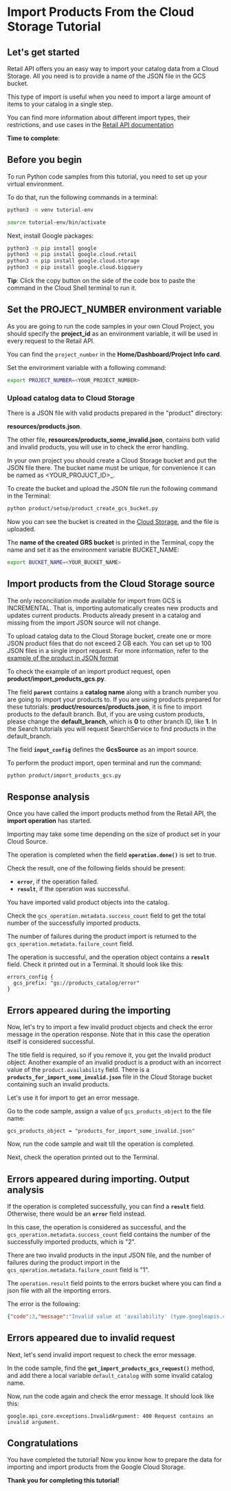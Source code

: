 # **Import Products From the Cloud Storage Tutorial**

## Let's get started

Retail API offers you an easy way to import your catalog data from a Cloud Storage. All you need is to provide a name of
the JSON file in the GCS bucket.

This type of import is useful when you need to import a large amount of items to your catalog in a single step.

You can find more information about different import types, their restrictions, and use cases in the [Retail API documentation](https://cloud.google.com/retail/docs/upload-catalog#considerations)

**Time to complete**: 
<walkthrough-tutorial-duration duration="3.0"></walkthrough-tutorial-duration>

## Before you begin

To run Python code samples from this tutorial, you need to set up your virtual environment.

To do that, run the following commands in a terminal:

```bash
python3 -m venv tutorial-env
```

```bash
source tutorial-env/bin/activate
```

Next, install Google packages:

```bash
python3 -m pip install google
python3 -m pip install google.cloud.retail
python3 -m pip install google.cloud.storage
python3 -m pip install google.cloud.bigquery
```


**Tip**: Click the copy button on the side of the code box to paste the command in the Cloud Shell terminal to
run it.

## Set the PROJECT_NUMBER environment variable

As you are going to run the code samples in your own Cloud Project, you should specify the **project_id** as an environment variable, it will be used in every request to the Retail API.

You can find the ```project_number``` in the **Home/Dashboard/Project Info card**.

Set the environment variable with a following command:
```bash
export PROJECT_NUMBER=<YOUR_PROJECT_NUMBER>
```

### Upload catalog data to Cloud Storage

There is a JSON file with valid products prepared in the "product" directory: 

**resources/products.json**.

The other file, **resources/products_some_invalid.json**, contains both valid and invalid products, you will use in to check the error handling.
 
In your own project you should create a Cloud Storage bucket and put the JSON file there.
The bucket name must be unique, for convenience it can be named as <YOUR_PROJUCT_ID>_<TIMESTAMP>.

To create the bucket and upload the JSON file run the following command in the Terminal:

```bash
python product/setup/product_create_gcs_bucket.py
```
Now you can see the bucket is created in the [Cloud Storage](pantheon.corp.google.com/storage/browser), and the file is uploaded.

The **name of the created GRS bucket** is printed in the Terminal, copy the name and set it as the environment variable BUCKET_NAME:

```bash
export BUCKET_NAME=<YOUR_BUCKET_NAME>
```


## Import products from the Cloud Storage source

The only reconciliation mode available for import from GCS is INCREMENTAL. That is, importing automatically creates new products and updates current products. Products already present in a catalog and missing from the import JSON source will not change.

To upload catalog data to the Cloud Storage bucket, create one or more JSON product files that do not exceed 2 GB each. You can set up to 100 JSON files in a single import request. For more information, refer to the [example of the product in JSON format](https://cloud.google.com/retail/docs/upload-catalog#json-format)

To check the example of an import product request, open **product/import_products_gcs.py**.

The field **```parent```** contains a **catalog name** along with a branch number you are going to import your
products to. 
If you are using products prepared for these tutorials: **product/resources/products.json**, it is fine to import products to the default branch.
But, if you are using custom products, please change the **default_branch**, which is **0** to other branch ID, like **1**.
In the Search tutorials you will request SearchService to find products in the default_branch. 

The field **```input_config```** defines the **GcsSource** as an import source.

To perform the product import, open terminal and run the command:

```bash
python product/import_products_gcs.py
```

## Response analysis

Once you have called the import products method from the Retail API, the **import operation** has started.

Importing may take some time depending on the size of product set in your Cloud Source.

The operation is completed when the field **```operation.done()```** is set to true. 

Check the result, one of the following fields should be present:
 - **```error```**, if the operation failed.
 - **```result```**, if the operation was successful.

You have imported valid product objects into the catalog.

Check the ```gcs_operation.metadata.success_count``` field to get the total number of the successfully imported products.

The number of failures during the product import is returned to the ```gcs_operation.metadata.failure_count``` field.

The operation is successful, and the operation object contains a **```result```** field.
Check it printed out in a Terminal. It should look like this: 

```
errors_config {
  gcs_prefix: "gs://products_catalog/error"
}
```

## Errors appeared during the importing

Now, let's try to import a few invalid product objects and check the error message in the operation response. Note that in this case the operation itself is considered successful.

The title field is required, so if you remove it, you get the invalid product object. 
Another example of an invalid product is a product with an incorrect value of the ```product.availability``` field.
There is a **```products_for_import_some_invalid.json```** file in the Cloud Storage bucket containing such an invalid products.

Let's use it for import to get an error message.

Go to the code sample, assign a value of ```gcs_products_object``` to the file name:

```gcs_products_object = "products_for_import_some_invalid.json"```

Now, run the code sample and wait till the operation is completed. 

Next, check the operation printed out to the Terminal.

## Errors appeared during importing. Output analysis

If the operation is completed successfully, you can find a **```result```** field. Otherwise, there would be an **```error```** field instead.

In this case, the operation is considered as successful, and the ```gcs_operation.metadata.success_count``` field contains the number of the successfully imported products, which is "2".

There are two invalid products in the input JSON file, and the number of failures during the product import in the ```gcs_operation.metadata.failure_count``` field is "1".

The ```operation.result``` field points to the errors bucket where you can find a json file with all the importing errors.

The error is the following: 

```json
{"code":3,"message":"Invalid value at 'availability' (type.googleapis.com/google.cloud.retail.v2main.Product.Availability): \"INVALID_VALUE\"","details":[{"@type":"type.googleapis.com/google.protobuf.Struct","value":{"line_number":1}}]}
```

## Errors appeared due to invalid request

Next, let's send invalid import request to check the error message. 

In the code sample, find the **```get_import_products_gcs_request()```** method, and add there a local variable ```default_catalog``` with some invalid catalog name.

Now, run the code again and check the error message. It should look like this:

```
google.api_core.exceptions.InvalidArgument: 400 Request contains an invalid argument.
```

## Congratulations

<walkthrough-conclusion-trophy></walkthrough-conclusion-trophy>

You have completed the tutorial! Now you know how to prepare the data for importing and import products from the Google Cloud Storage.

**Thank you for completing this tutorial!**
